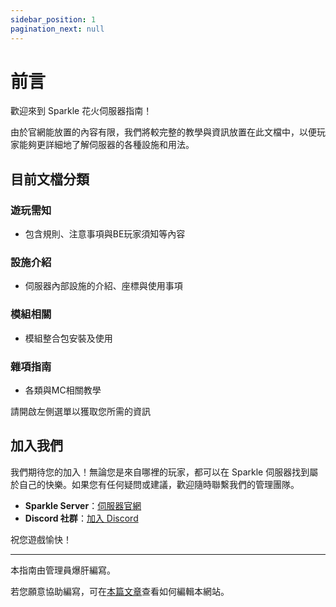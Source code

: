 ```yaml
---
sidebar_position: 1
pagination_next: null
---
```


# 前言

歡迎來到 Sparkle 花火伺服器指南！

由於官網能放置的內容有限，我們將較完整的教學與資訊放置在此文檔中，以便玩家能夠更詳細地了解伺服器的各種設施和用法。

## 目前文檔分類
### 遊玩需知
+ 包含規則、注意事項與BE玩家須知等內容
### 設施介紹
+ 伺服器內部設施的介紹、座標與使用事項
### 模組相關
+ 模組整合包安裝及使用
### 雜項指南
+ 各類與MC相關教學

請開啟左側選單以獲取您所需的資訊

## 加入我們

我們期待您的加入！無論您是來自哪裡的玩家，都可以在 Sparkle 伺服器找到屬於自己的快樂。如果您有任何疑問或建議，歡迎隨時聯繫我們的管理團隊。

- **Sparkle Server**：[伺服器官網](https://www.spksmp.top)
- **Discord 社群**：[加入 Discord](https://discord.spksmp.top)

祝您遊戲愉快！

---

本指南由管理員爆肝編寫。

若您願意協助編寫，可在[本篇文章](/blog/how-to-edit)查看如何編輯本網站。
